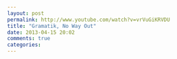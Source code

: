 ```yaml
---
layout: post
permalink: http://www.youtube.com/watch?v=vrVuGiKRVDU
title: "Gramatik, No Way Out"
date: 2013-04-15 20:02
comments: true
categories: 
---
```


